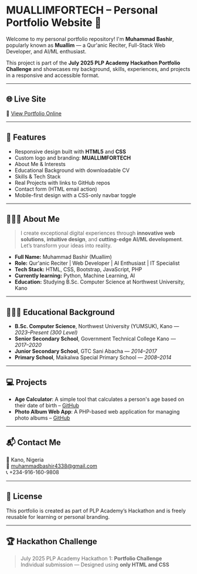 # MUALLIMFORTECH – Personal Portfolio Website 🚀

Welcome to my personal portfolio repository! I'm **Muhammad Bashir**, popularly known as **Muallim** — a Qur'anic Reciter, Full-Stack Web Developer, and AI/ML enthusiast.

This project is part of the **July 2025 PLP Academy Hackathon Portfolio Challenge** and showcases my background, skills, experiences, and projects in a responsive and accessible format.

---

## 🌐 Live Site

🔗 [View Portfolio Online](https://github.com/Mbash2000/portfolio-website.git)  

---

## 📁 Features

- Responsive design built with **HTML5** and **CSS**
- Custom logo and branding: **MUALLIMFORTECH**
- About Me & Interests
- Educational Background with downloadable CV
- Skills & Tech Stack
- Real Projects with links to GitHub repos
- Contact form (HTML email action)
- Mobile-first design with a CSS-only navbar toggle

---

## 👨🏽‍💻 About Me

> I create exceptional digital experiences through **innovative web solutions**, **intuitive design**, and **cutting-edge AI/ML development**. Let’s transform your ideas into reality.

- **Full Name:** Muhammad Bashir (Muallim)
- **Role:** Qur'anic Reciter | Web Developer | AI Enthusiast | IT Specialist
- **Tech Stack:** HTML, CSS, Bootstrap, JavaScript, PHP
- **Currently learning:** Python, Machine Learning, AI
- **Education:** Studying B.Sc. Computer Science at Northwest University, Kano

---

## 🧑🏽‍🎓 Educational Background

- **B.Sc. Computer Science**, Northwest University (YUMSUK), Kano — *2023–Present (300 Level)*
- **Senior Secondary School**, Government Technical College Kano — *2017–2020*
- **Junior Secondary School**, GTC Sani Abacha — *2014–2017*
- **Primary School**, Maikalwa Special Primary School — *2008–2014*

---

## 💻 Projects

- **Age Calculator**:  A simple tool that calculates a person's age based on their date of birth – [GitHub](https://github.com/Mbash2000/Age-calculator.git)
- **Photo Album Web App**: A PHP-based web application for managing photo albums – [GitHub](https://github.com/Mbash2000/photo-album-web-app.git)

---

## 📬 Contact Me

📍 Kano, Nigeria  
📧 muhammadbashir4338@gmail.com  
📞 +234-916-160-9808  

---

## 📜 License

This portfolio is created as part of PLP Academy’s Hackathon and is freely reusable for learning or personal branding.

---

## 🏆 Hackathon Challenge

> July 2025 PLP Academy Hackathon 1: **Portfolio Challenge**  
> Individual submission — Designed using **only HTML and CSS**

